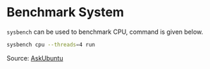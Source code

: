 # Benchmark System

`sysbench` can be used to benchmark CPU, command is given below.

```bash
sysbench cpu --threads=4 run
```

Source: [AskUbuntu](https://askubuntu.com/questions/634513/cpu-benchmarking-utility-for-linux)
